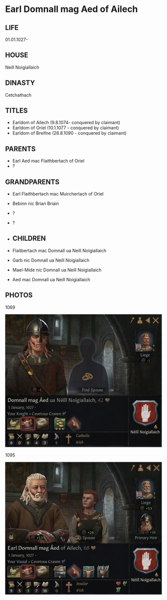 # Earl Domnall mag Aed of Ailech

## LIFE

01.01.1027-

## HOUSE

Neill Noigiallaich		

## DINASTY

Cetchathach

## TITLES 

- Earldom of Ailech (9.8.1074- conquered by claimant)
- Earldom of Oriel (10.1.1077 - conquered by claimant)
- Earldom of Breifne (28.8.1090 - conquered by claimant)

## PARENTS

- Earl Aed mac Flaithbertach of Oriel
- ?

## GRANDPARENTS

- Earl Flaithbertach mac Muirchertach of Oriel
- Bebinn nic Brian Briain
- ?
- ?

- ## CHILDREN

- Flaitbertach mac Domnall ua Neill Noigiallaich
- Garb nic Domnall ua Neill Noigiallaich
- Mael-Mide nic Domnall ua Neill Noigiallaich
- Aed mac Domnall ua Neill Noigiallaich

## PHOTOS

1069

![domnall_mag_aed_1069](i/domnall_mag_aed_1069.jpg)

1095

![domnall_mag_aed_1095](i/domnall_mag_aed_1095.jpg)